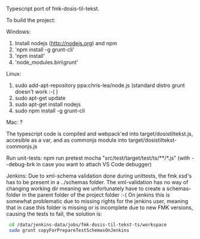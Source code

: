 Typescript port of fmk-dosis-til-tekst.

To build the project:

Windows:
1) Install nodejs (http://nodejs.org) and npm
2) 'npm install -g grunt-cli'
3) 'npm install'
4) 'node_modules\.bin\grunt'

Linux:
1) sudo add-apt-repository ppa:chris-lea/node.js  (standard distro grunt doesn't work :-( )
2) sudo apt-get update 
3) sudo apt-get install nodejs 
4) sudo npm install -g grunt-cli 

Mac:
?

The typescript code is compiled and webpack'ed into target/dosistiltekst.js, accesible as a var, and as commonjs module into target/dosistiltekst-commonjs.js

Run unit-tests:
npm run pretest
mocha "src/test/target/test/ts/**/*.js" (with --debug-brk in case you want to attach VS Code debugger)

Jenkins:
Due to xml-schema validation done during unittests, the fmk xsd's has to be present in a ../schemas folder. The xml-validation has no way of changing working dir meaning we unfortunately
have to create a schemas-folder in the parent folder of the project folder :-( On jenkins this is somewhat problematic due to missing rights for the jenkins user,
meaning that in case this folder is missing or is incomplete due to new FMK versions, causing the tests to fail, the solution is:
```sh
 cd /data/jenkins-data/jobs/fmk-dosis-til-tekst-ts/workspace
 sudo grunt copyForPrepareTestSchemasOnJenkins
 ```
 
